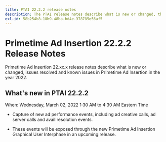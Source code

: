 ```yaml
---
title: PTAI 22.2.2 release notes
description: The PTAI release notes describe what is new or changed, the resolved and known issues in Primetime Ad Insertion in the year 2022.
exl-id: 58b254b8-18b9-48ba-bd4e-378785e56af5
---
```

# Primetime Ad Insertion 22.2.2 Release Notes

Primetime Ad Insertion 22.xx.x release notes describe what is new or changed, issues resolved and known issues in Primetime Ad Insertion in the year 2022.

## What's new in PTAI 22.2.2

When: Wednesday, March 02, 2022 1:30 AM to 4:30 AM Eastern Time

* Capture of new ad performance events, including ad creative calls, ad server calls and avail resolution events.

* These events will be exposed through the new Primetime Ad Insertion Graphical User Interphase in an upcoming release.

